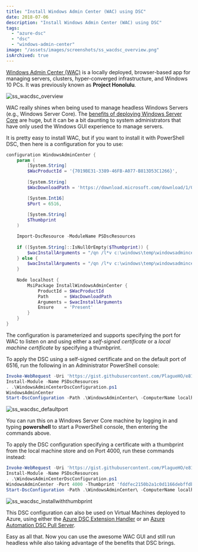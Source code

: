 ```yaml
---
title: "Install Windows Admin Center (WAC) using DSC"
date: 2018-07-06
description: "Install Windows Admin Center (WAC) using DSC"
tags:
  - "azure-dsc"
  - "dsc"
  - "windows-admin-center"
image: "/assets/images/screenshots/ss_wacdsc_overview.png"
isArchived: true
---
```


[Windows Admin Center (WAC)](https://docs.microsoft.com/en-us/windows-server/manage/windows-admin-center/understand/windows-admin-center) is a locally deployed, browser-based app for managing servers, clusters, hyper-converged infrastructure, and Windows 10 PCs. It was previously known as **Project Honolulu**.

![ss_wacdsc_overview](/assets/images/screenshots/ss_wacdsc_overview.png)

WAC really shines when being used to manage headless Windows Servers (e.g., Windows Server Core). The [benefits of deploying Windows Server Core](https://cloudblogs.microsoft.com/windowsserver/2018/07/05/server-core-and-server-with-desktop-which-one-is-best-for-you/) are huge, but it can be a bit daunting to system administrators that have only used the Windows GUI experience to manage servers.

It is pretty easy to install WAC, but if you want to install it with PowerShell DSC, then here is a configuration for you to use:

```powershell
configuration WindowsAdminCenter {
    param (
        [System.String]
        $WacProductId = '{7019BE31-3389-46FB-A077-B813D53C1266}',
        
        [System.String]
        $WacDownloadPath = 'https://download.microsoft.com/download/1/0/5/1059800B-F375-451C-B37E-758FFC7C8C8B/WindowsAdminCenter1809.5.msi',

        [System.Int16]
        $Port = 6516,
        
        [System.String]
        $Thumbprint
    )

    Import-DscResource -ModuleName PSDscResources
    
    if ([System.String]::IsNullOrEmpty($Thumbprint)) {
        $wacInstallArguments = "/qn /l*v c:\windows\temp\windowsadmincenter.msiinstall.log SME_PORT=$Port SSL_CERTIFICATE_OPTION=generate"
    } else {
        $wacInstallArguments = "/qn /l*v c:\windows\temp\windowsadmincenter.msiinstall.log SME_PORT=$Port SME_THUMBPRINT=$Thumbprint"
    }
    
    Node localhost {
        MsiPackage InstallWindowsAdminCenter {
            ProductId = $WacProductId
            Path      = $WacDownloadPath
            Arguments = $wacInstallArguments
            Ensure    = 'Present'
        }
    }
}
```

The configuration is parameterized and supports specifying the port for WAC to listen on and using either a _self-signed certificate_ or a _local machine certificate_ by specifying a thumbprint.

To apply the DSC using a self-signed certificate and on the default port of 6516, run the following in an Administrator PowerShell console:

```powershell
Invoke-WebRequest -Uri 'https://gist.githubusercontent.com/PlagueHO/e8120e1cc01b447d084322eb2ad14c95/raw/2aff9e1a8d94cdb6f8a7409874a3bdbfcf234f8e/WindowsAdminCenterDscConfiguration.ps1' -OutFile 'WindowsAdminCenterDscConfiguration.ps1'
Install-Module -Name PSDscResources
. .\WindowsAdminCenterDscConfiguration.ps1
WindowsAdminCenter
Start-DscConfiguration -Path .\WindowsAdminCenter\ -ComputerName localhost -Wait -Verbose
```

![ss_wacdsc_defaultport](/assets/images/screenshots/ss_wacdsc_defaultport.png)

You can run this on a Windows Server Core machine by logging in and typing **powershell** to start a PowerShell console, then entering the commands above.

To apply the DSC configuration specifying a certificate with a thumbprint from the local machine store and on Port 4000, run these commands instead:

```powershell
Invoke-WebRequest -Uri 'https://gist.githubusercontent.com/PlagueHO/e8120e1cc01b447d084322eb2ad14c95/raw/2aff9e1a8d94cdb6f8a7409874a3bdbfcf234f8e/WindowsAdminCenterDscConfiguration.ps1' -OutFile 'WindowsAdminCenterDscConfiguration.ps1'
Install-Module -Name PSDscResources
. .\WindowsAdminCenterDscConfiguration.ps1
WindowsAdminCenter -Port 4000 -Thumbprint 'fddfec2150b2a1c0d1166debffdbed1d55798485'
Start-DscConfiguration -Path .\WindowsAdminCenter\ -ComputerName localhost -Wait -Verbose
```

![ss_wacdsc_installwiththumbprint](/assets/images/screenshots/ss_wacdsc_installwiththumbprint.png)

This DSC configuration can also be used on Virtual Machines deployed to Azure, using either the [Azure DSC Extension Handler](https://docs.microsoft.com/en-us/azure/virtual-machines/extensions/dsc-overview) or an [Azure Automation DSC Pull Server](https://docs.microsoft.com/en-us/azure/automation/automation-dsc-overview).

Easy as all that. Now you can use the awesome WAC GUI and still run headless while also taking advantage of the benefits that DSC brings.

